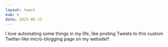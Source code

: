 ```yaml
---
layout: tweet
num: 6
date: 2023-06-12
---
```


I love automating some things in my life, like posting
Tweets to this custom Twitter-like micro-blogging page on my
website!!
